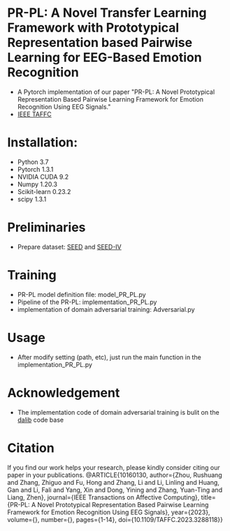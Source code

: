 PR-PL: A Novel Transfer Learning Framework with Prototypical Representation based Pairwise Learning for EEG-Based Emotion Recognition
=
* A Pytorch implementation of our paper "PR-PL: A Novel Prototypical Representation Based Pairwise Learning Framework for Emotion Recognition Using EEG Signals." <br> 
* [IEEE TAFFC](https://ieeexplore.ieee.org/document/10160130)

# Installation:
* Python 3.7
* Pytorch 1.3.1
* NVIDIA CUDA 9.2
* Numpy 1.20.3
* Scikit-learn 0.23.2
* scipy 1.3.1

# Preliminaries
* Prepare dataset: [SEED](https://bcmi.sjtu.edu.cn/~seed/index.html) and [SEED-IV](https://bcmi.sjtu.edu.cn/~seed/index.html)

# Training 
* PR-PL model definition file: model_PR_PL.py 
* Pipeline of the PR-PL: implementation_PR_PL.py
* implementation of domain adversarial training: Adversarial.py
# Usage
* After modify setting (path, etc), just run the main function in the implementation_PR_PL.py
# Acknowledgement
* The implementation code of domain adversarial training is bulit on the [dalib](https://dalib.readthedocs.io/en/latest/index.html) code base 
# Citation
If you find our work helps your research, please kindly consider citing our paper in your publications.
@ARTICLE{10160130,
  author={Zhou, Rushuang and Zhang, Zhiguo and Fu, Hong and Zhang, Li and Li, Linling and Huang, Gan and Li, Fali and Yang, Xin and Dong, Yining and Zhang, Yuan-Ting and Liang, Zhen},
  journal={IEEE Transactions on Affective Computing}, 
  title={PR-PL: A Novel Prototypical Representation Based Pairwise Learning Framework for Emotion Recognition Using EEG Signals}, 
  year={2023},
  volume={},
  number={},
  pages={1-14},
  doi={10.1109/TAFFC.2023.3288118}}
